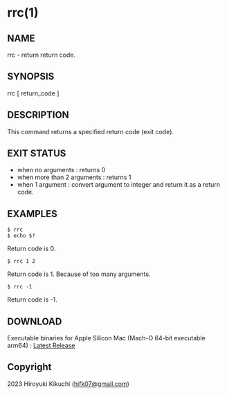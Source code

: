 # rrc(1)

## NAME
  rrc - return return code.

## SYNOPSIS
  rrc [ return_code ]
  
## DESCRIPTION
  This command returns a specified return code (exit code).

## EXIT STATUS
  - when no arguments : returns 0
  - when more than 2 arguments : returns 1
  - when 1 argument : convert argument to integer and return it as a return code.

## EXAMPLES
    $ rrc
    $ echo $?
  
  Return code is 0. 

    $ rrc 1 2
  
  Return code is 1. Because of too many arguments.
  
    $ rrc -1
  
  Return code is -1.
  
## DOWNLOAD
  Executable binaries
    for Apple Silicon Mac (Mach-O 64-bit executable arm64) : <a id="raw-url" href="https://github.com/Hiro07/rrc/releases/latest">Latest Release</a>

## Copyright
  2023 Hiroyuki Kikuchi (hjfk07@gmail.com)
